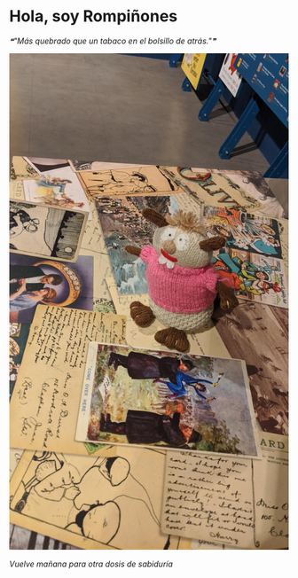 # Hola, soy Rompiñones

<!--STARTS_HERE_QUOTE_README-->
<i>❝"Más quebrado que un tabaco en el bolsillo de atrás."❞</i>
<!--ENDS_HERE_QUOTE_README-->

<!--START_SECTION:update_image-->
![alt text](https://raw.githubusercontent.com/focaalvarez/rompinones/main/.github/images/IMG_20220709_140248.jpg?raw=true)
<!--END_SECTION:update_image-->

*Vuelve mañana para otra dosis de sabiduría*
